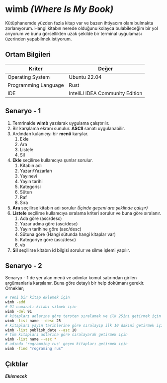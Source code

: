 # wimb _(Where Is My Book)_

Kütüphanemde yüzden fazla kitap var ve bazen ihtiyacım olanı bulmakta zorlanıyorum. Hangi kitabın nerede olduğunu kolayca bulabileceğim bir yol arıyorum ve bunu görsellikten uzak şekilde bir terminal uygulaması üzerinden yapabilmek istiyorum.

## Ortam Bilgileri

| Kriter               | Değer                           |
|----------------------|---------------------------------|
| Operating System     | Ubuntu 22.04                    |
| Programming Language | Rust                            |
|IDE| IntelliJ IDEA Community Edition |

## Senaryo - 1

1. Temrinalde **wimb** yazılarak uygulama çalıştırılır.
2. Bir karşılama ekranı sunulur. **ASCII** sanatı uygulanabilir.
3. Ardından kulanıcıyı bir **menü** karşılar.
   1. Ekle
   2. Ara
   3. Listele
   4. Sil
4. **Ekle** seçilirse kullanıcıya şunlar sorulur.
   1. Kitabın adı
   2. Yazarı/Yazarları
   3. Yayınevi
   4. Yayın tarihi
   5. Kategorisi
   5. Sütun
   6. Raf
   7. Sıra
5. **Ara** seçilirse kitabın adı sorulur _(İçinde geçeni ara şeklinde çalışır)_
6. **Listele** seçilirse kullanıcıya sıralama kriteri sorulur ve buna göre sıralanır.
   1. Ada göre (asc/desc)
   2. Yazar adına göre (asc/desc)
   3. Yayın tarihine göre (asc/desc)
   4. Sütuna göre (Hangi sütunda hangi kitaplar var)
   5. Kategoriye göre (asc/desc)
   6. vb
7. **Sil** seçilirse kitabın id bilgisi sorulur ve silme işlemi yapılır.

## Senaryo - 2

Senaryo - 1 de yer alan menü ve adımlar komut satırından girilen argümanlarla karşılanır. Buna göre detaylı bir help dokümanı gerekir.
Örnekler;

```bash
# Yeni bir kitap eklemek için
wimb -add
# 91 numaralı kitabı silmek için
wimb -del 91
# kitapları adlarına göre tersten sıralamak ve ilk 25ini getirmek için
wimb -list name --desc 25
# kitapları yayın tarihlerine göre sıralayıp ilk 10 dakini getirmek için
wimb -list publish_date --asc 10
# tüm kitapları adlarına göre sıralayarak getirmek için
wimb -list name --asc *
# adında 'rogramming rus' geçen kitapları getirmek için
wimb -find "rograming rus"
```

## Çıktılar

_**Eklenecek**_
